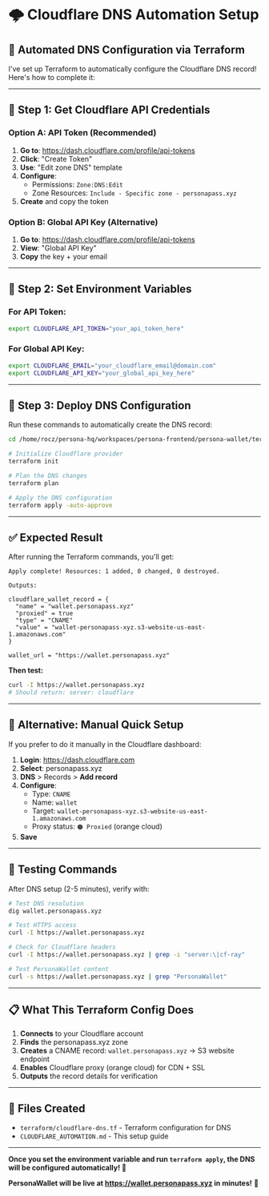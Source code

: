 # 🌩️ Cloudflare DNS Automation Setup

## 🎯 **Automated DNS Configuration via Terraform**

I've set up Terraform to automatically configure the Cloudflare DNS record! Here's how to complete it:

---

## 🔑 **Step 1: Get Cloudflare API Credentials**

### **Option A: API Token (Recommended)**

1. **Go to**: https://dash.cloudflare.com/profile/api-tokens
2. **Click**: "Create Token"
3. **Use**: "Edit zone DNS" template
4. **Configure**:
   - Permissions: `Zone:DNS:Edit`
   - Zone Resources: `Include - Specific zone - personapass.xyz`
5. **Create** and copy the token

### **Option B: Global API Key (Alternative)**

1. **Go to**: https://dash.cloudflare.com/profile/api-tokens
2. **View**: "Global API Key"
3. **Copy** the key + your email

---

## 🔧 **Step 2: Set Environment Variables**

### **For API Token:**
```bash
export CLOUDFLARE_API_TOKEN="your_api_token_here"
```

### **For Global API Key:**
```bash
export CLOUDFLARE_EMAIL="your_cloudflare_email@domain.com"
export CLOUDFLARE_API_KEY="your_global_api_key_here"
```

---

## 🚀 **Step 3: Deploy DNS Configuration**

Run these commands to automatically create the DNS record:

```bash
cd /home/rocz/persona-hq/workspaces/persona-frontend/persona-wallet/terraform/

# Initialize Cloudflare provider
terraform init

# Plan the DNS changes
terraform plan

# Apply the DNS configuration
terraform apply -auto-approve
```

---

## ✅ **Expected Result**

After running the Terraform commands, you'll get:

```
Apply complete! Resources: 1 added, 0 changed, 0 destroyed.

Outputs:

cloudflare_wallet_record = {
  "name" = "wallet.personapass.xyz"
  "proxied" = true
  "type" = "CNAME"  
  "value" = "wallet-personapass-xyz.s3-website-us-east-1.amazonaws.com"
}

wallet_url = "https://wallet.personapass.xyz"
```

**Then test:**
```bash
curl -I https://wallet.personapass.xyz
# Should return: server: cloudflare
```

---

## 🔄 **Alternative: Manual Quick Setup**

If you prefer to do it manually in the Cloudflare dashboard:

1. **Login**: https://dash.cloudflare.com
2. **Select**: personapass.xyz 
3. **DNS** > Records > **Add record**
4. **Configure**:
   - Type: `CNAME`
   - Name: `wallet`
   - Target: `wallet-personapass-xyz.s3-website-us-east-1.amazonaws.com`
   - Proxy status: `🟠 Proxied` (orange cloud)
5. **Save**

---

## 🧪 **Testing Commands**

After DNS setup (2-5 minutes), verify with:

```bash
# Test DNS resolution
dig wallet.personapass.xyz

# Test HTTPS access
curl -I https://wallet.personapass.xyz

# Check for Cloudflare headers
curl -I https://wallet.personapass.xyz | grep -i "server:\|cf-ray"

# Test PersonaWallet content
curl -s https://wallet.personapass.xyz | grep "PersonaWallet"
```

---

## 📋 **What This Terraform Config Does**

1. **Connects** to your Cloudflare account
2. **Finds** the personapass.xyz zone
3. **Creates** a CNAME record: `wallet.personapass.xyz` → S3 website endpoint  
4. **Enables** Cloudflare proxy (orange cloud) for CDN + SSL
5. **Outputs** the record details for verification

---

## 🎯 **Files Created**

- `terraform/cloudflare-dns.tf` - Terraform configuration for DNS
- `CLOUDFLARE_AUTOMATION.md` - This setup guide

---

**Once you set the environment variable and run `terraform apply`, the DNS will be configured automatically! 🚀**

**PersonaWallet will be live at https://wallet.personapass.xyz in minutes!** 🌟